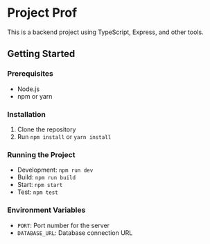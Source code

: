 # Project Prof

This is a backend project using TypeScript, Express, and other tools.

## Getting Started

### Prerequisites

- Node.js
- npm or yarn

### Installation

1. Clone the repository
2. Run `npm install` or `yarn install`

### Running the Project

- Development: `npm run dev`
- Build: `npm run build`
- Start: `npm start`
- Test: `npm test`

### Environment Variables

- `PORT`: Port number for the server
- `DATABASE_URL`: Database connection URL

